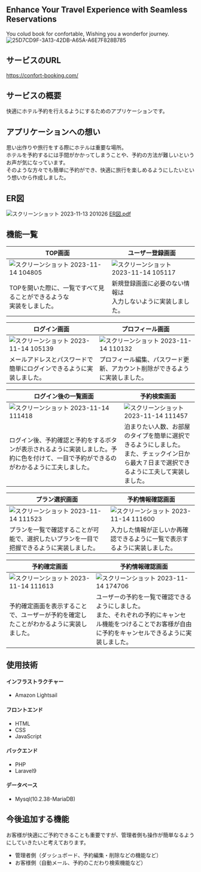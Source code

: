 ## Enhance Your Travel Experience with Seamless Reservations
You colud book for confortable, Wishing you a wonderfor journey.
![25D7CD9F-3A13-42DB-A65A-A6E7F828B785](https://github.com/shobidayo/new_repository/assets/142150831/624a1278-979e-4cd1-b73e-ca76085cfb16)


## サービスのURL
https://confort-booking.com/

## サービスの概要
快適にホテル予約を行えるようにするためのアプリケーションです。

## アプリケーションへの想い
思い出作りや旅行をする際にホテルは重要な場所。  
ホテルを予約するには手間がかかってしまうことや、予約の方法が難しいというお声が気になっています。  
そのような方々でも簡単に予約ができ、快適に旅行を楽しめるようにしたいという想いから作成しました。


## ER図
![スクリーンショット 2023-11-13 201026](https://github.com/shobidayo/new_repository/assets/142150831/8d27762a-e8a1-432e-95e0-02ab50db7696)
[ER図.pdf](https://github.com/shobidayo/new_repository/files/13334140/ER.pdf)

## 機能一覧
| TOP画面  | ユーザー登録画面 |
| --- | --- | 
| ![スクリーンショット 2023-11-14 104805](https://github.com/shobidayo/new_repository/assets/142150831/e8e58352-ef36-433c-96cd-25d21bd8111a) | ![スクリーンショット 2023-11-14 105117](https://github.com/shobidayo/new_repository/assets/142150831/55ae4a66-4752-4203-817e-251bb23b4bdf)
| TOPを開いた際に、一覧ですべて見ることができるような<br>実装をしました。 |新規登録画面に必要のない情報は<br>入力しないように実装しました。|  

| ログイン画面  | プロフィール画面 |
| --- | --- |
|![スクリーンショット 2023-11-14 105139](https://github.com/shobidayo/new_repository/assets/142150831/0c8336c5-0caf-4469-a887-668de8cd8508)|![スクリーンショット 2023-11-14 110132](https://github.com/shobidayo/new_repository/assets/142150831/94045d40-8dea-49a2-ae80-7a474558866d)|
| メールアドレスとパスワードで簡単にログインできるように実装しました。 |プロフィール編集、パスワード更新、アカウント削除ができるように実装しました。|  

| ログイン後の一覧画面  | 予約検索画面 |
| --- | --- |
|![スクリーンショット 2023-11-14 111418](https://github.com/shobidayo/new_repository/assets/142150831/4191b60b-8187-44e6-8d21-ff3beb8ed2e2)|![スクリーンショット 2023-11-14 111457](https://github.com/shobidayo/new_repository/assets/142150831/6374d85e-c5a0-4856-b7c0-81a51641bc4e)|
|ログイン後、予約確認と予約をするボタンが表示されるように実装しました。予約に色を付けて、一目で予約ができるのがわかるように工夫しました。|泊まりたい人数、お部屋のタイプを簡単に選択できるようにしました。<br>また、チェックイン日から最大７日まで選択できるように工夫して実装しました。|  

|プラン選択画面|予約情報確認画面|
| --- | --- |
|![スクリーンショット 2023-11-14 111523](https://github.com/shobidayo/new_repository/assets/142150831/a5351aca-8a01-4881-b44d-0eee9287daab)|![スクリーンショット 2023-11-14 111600](https://github.com/shobidayo/new_repository/assets/142150831/b58be372-d062-48a8-bb0b-ff765870f112)|
|プランを一覧で確認することが可能で、選択したいプランを一目で把握できるように実装しました。|入力した情報が正しいか再確認できるように一覧で表示するように実装しました。|　　

|予約確定画面|予約情報確認画面|
| --- | --- |
|![スクリーンショット 2023-11-14 111613](https://github.com/shobidayo/new_repository/assets/142150831/704447b9-b20a-40fa-bc95-79ea5b4c2721)|![スクリーンショット 2023-11-14 174706](https://github.com/shobidayo/new_repository/assets/142150831/dd62adc3-f1f1-40d2-bbbc-09fbd3c9b3a4)|
|予約確定画面を表示することで、ユーザーが予約を確定したことがわかるように実装しました。|ユーザーの予約を一覧で確認できるようにしました。<br>また、それぞれの予約にキャンセル機能をつけることでお客様が自由に予約をキャンセルできるように実装しました。|

## 使用技術
#### インフラストラクチャー
- Amazon Lightsail
#### フロントエンド
- HTML
- CSS
- JavaScript
#### バックエンド
- PHP 
- Laravel9
#### データベース
- Mysql(10.2.38-MariaDB)

## 今後追加する機能
お客様が快適にご予約できることも重要ですが、管理者側も操作が簡単なるようにしていきたいと考えております。

- 管理者側（ダッシュボード、予約編集・削除などの機能など）
- お客様側（自動メール、予約のこだわり検索機能など）